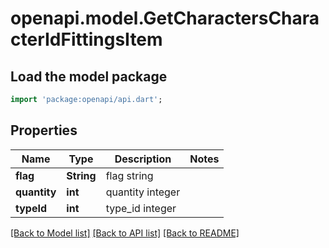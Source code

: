 # openapi.model.GetCharactersCharacterIdFittingsItem

## Load the model package
```dart
import 'package:openapi/api.dart';
```

## Properties
Name | Type | Description | Notes
------------ | ------------- | ------------- | -------------
**flag** | **String** | flag string | 
**quantity** | **int** | quantity integer | 
**typeId** | **int** | type_id integer | 

[[Back to Model list]](../README.md#documentation-for-models) [[Back to API list]](../README.md#documentation-for-api-endpoints) [[Back to README]](../README.md)


